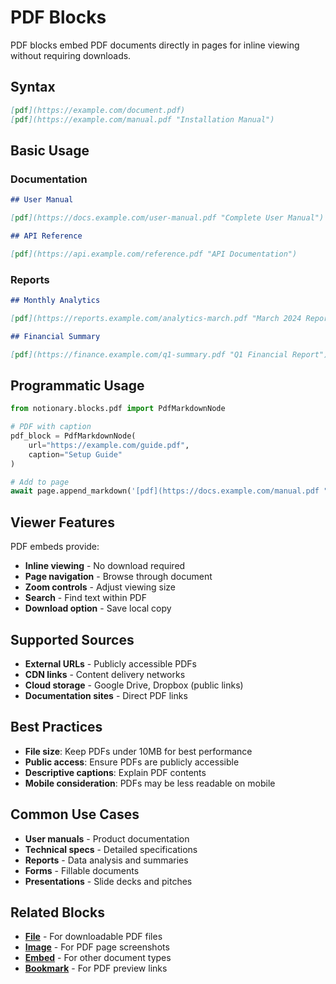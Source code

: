 # PDF Blocks

PDF blocks embed PDF documents directly in pages for inline viewing without requiring downloads.

## Syntax

```markdown
[pdf](https://example.com/document.pdf)
[pdf](https://example.com/manual.pdf "Installation Manual")
```

## Basic Usage

### Documentation

```markdown
## User Manual

[pdf](https://docs.example.com/user-manual.pdf "Complete User Manual")

## API Reference

[pdf](https://api.example.com/reference.pdf "API Documentation")
```

### Reports

```markdown
## Monthly Analytics

[pdf](https://reports.example.com/analytics-march.pdf "March 2024 Report")

## Financial Summary

[pdf](https://finance.example.com/q1-summary.pdf "Q1 Financial Report")
```

## Programmatic Usage

```python
from notionary.blocks.pdf import PdfMarkdownNode

# PDF with caption
pdf_block = PdfMarkdownNode(
    url="https://example.com/guide.pdf",
    caption="Setup Guide"
)

# Add to page
await page.append_markdown('[pdf](https://docs.example.com/manual.pdf "User Manual")')
```

## Viewer Features

PDF embeds provide:

- **Inline viewing** - No download required
- **Page navigation** - Browse through document
- **Zoom controls** - Adjust viewing size
- **Search** - Find text within PDF
- **Download option** - Save local copy

## Supported Sources

- **External URLs** - Publicly accessible PDFs
- **CDN links** - Content delivery networks
- **Cloud storage** - Google Drive, Dropbox (public links)
- **Documentation sites** - Direct PDF links

## Best Practices

- **File size**: Keep PDFs under 10MB for best performance
- **Public access**: Ensure PDFs are publicly accessible
- **Descriptive captions**: Explain PDF contents
- **Mobile consideration**: PDFs may be less readable on mobile

## Common Use Cases

- **User manuals** - Product documentation
- **Technical specs** - Detailed specifications
- **Reports** - Data analysis and summaries
- **Forms** - Fillable documents
- **Presentations** - Slide decks and pitches

## Related Blocks

- **[File](file.md)** - For downloadable PDF files
- **[Image](image.md)** - For PDF page screenshots
- **[Embed](embed.md)** - For other document types
- **[Bookmark](bookmark.md)** - For PDF preview links
